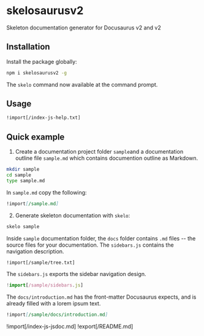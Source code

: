 # skelosaurusv2
Skeleton documentation generator for Docusaurus v2 and v2

## Installation

Install the package globally:

```bash
npm i skelosaurusv2 -g
```

The `skelo` command now available at the command prompt.

## Usage

```txt
!import[/index-js-help.txt]
```

## Quick example

1. Create a documentation project folder `sample`and a documentation outline file `sample.md` which contains documention outline as Markdown.

```bash
mkdir sample
cd sample
type sample.md
```

In `sample.md` copy the following:

```markdown
!import[/sample.md]
```

2. Generate skeleton documentation with `skelo`:

```bash
skelo sample
```

Inside `sample` documentation folder, the `docs` folder contains `.md` files -- the source files for your documentation. The `sidebars.js` contains the navigation description.

```txt
!import[/sample/tree.txt]
```

The `sidebars.js` exports the sidebar navigation design.

```javascript
!import[/sample/sidebars.js]
```

The `docs/introduction.md` has the front-matter Docusaurus expects, and is already filled with a lorem ipsum text.

```markdown
!import[/sample/docs/introduction.md]
```

!import[/index-js-jsdoc.md]
!export[/README.md]
